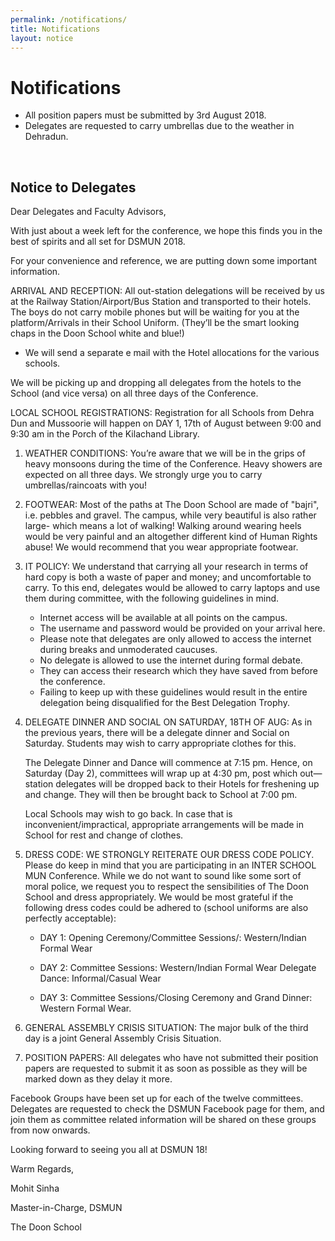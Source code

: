 ```yaml
---
permalink: /notifications/
title: Notifications
layout: notice
---
```


# Notifications

- All position papers must be submitted by <time datetime="2018-08-03">3rd August 2018</time>.
- Delegates are requested to carry umbrellas due to the weather in Dehradun.

<br>

## Notice to Delegates

Dear Delegates and Faculty Advisors,

With just about a week left for the conference, we hope this finds you in the best of spirits and all set for DSMUN 2018.

For your convenience and reference, we are putting down some important information.

ARRIVAL AND RECEPTION: All out-station delegations will be received by us at the Railway Station/Airport/Bus Station and transported to their hotels. The boys do not carry mobile phones but will be waiting for you at the platform/Arrivals in their School Uniform. (They’ll be the smart looking chaps in the Doon School white and blue!)

- We will send a separate e mail with the Hotel allocations for the various schools.

We will be picking up and dropping all delegates from the hotels to the School (and vice versa) on all three days of the Conference.

LOCAL SCHOOL REGISTRATIONS: Registration for all Schools from Dehra Dun and Mussoorie will happen on DAY 1, 17th of August between 9:00 and 9:30 am in the Porch of the Kilachand Library.

1. WEATHER CONDITIONS: You’re aware that we will be in the grips of heavy monsoons during the time of the Conference. Heavy showers are expected on all three days. We strongly urge you to carry umbrellas/raincoats with you!

2. FOOTWEAR: Most of the paths at The Doon School are made of "bajri", i.e. pebbles and gravel. The campus, while very beautiful is also rather large- which means a lot of walking! Walking around wearing heels would be very painful and an altogether different kind of Human Rights abuse! We would recommend that you wear appropriate footwear.

3. IT POLICY: We understand that carrying all your research in terms of hard copy is both a waste of paper and money; and uncomfortable to carry. To this end, delegates would be allowed to carry laptops and use them during committee, with the following guidelines in mind.

    - Internet access will be available at all points on the campus.
    - The username and password would be provided on your arrival here.
    - Please note that delegates are only allowed to access the internet during breaks and unmoderated caucuses.
    - No delegate is allowed to use the internet during formal debate.
    - They can access their research which they have saved from before the conference.
    - Failing to keep up with these guidelines would result in the entire delegation being disqualified for the Best Delegation Trophy.

4. DELEGATE DINNER AND SOCIAL ON SATURDAY, 18TH OF AUG: As in the previous years, there will be a delegate dinner and Social on Saturday. Students may wish to carry appropriate clothes for this.

    The Delegate Dinner and Dance will commence at 7:15 pm. Hence, on Saturday (Day 2), committees will wrap up at 4:30 pm, post which out—station delegates will be dropped back to their Hotels for freshening up and change. They will then be brought back to School at 7:00 pm.

    Local Schools may wish to go back. In case that is inconvenient/impractical, appropriate arrangements will be made in School for rest and change of clothes.

5. DRESS CODE: WE STRONGLY REITERATE OUR DRESS CODE POLICY. Please do keep in mind that you are participating in an INTER SCHOOL MUN Conference. While we do not want to sound like some sort of moral police, we request you to respect the sensibilities of The Doon School and dress appropriately. We would be most grateful if the following dress codes could be adhered to (school uniforms are also perfectly acceptable):

    - DAY 1: Opening Ceremony/Committee Sessions/: Western/Indian Formal Wear

    - DAY 2: Committee Sessions: Western/Indian Formal Wear
    Delegate Dance: Informal/Casual Wear

    - DAY 3: Committee Sessions/Closing Ceremony and Grand Dinner: Western Formal Wear.

6. GENERAL ASSEMBLY CRISIS SITUATION: The major bulk of the third day is a joint General Assembly Crisis Situation.

7. POSITION PAPERS: All delegates who have not submitted their position papers are requested to submit it as soon as possible as they will be marked down as they delay it more.

Facebook Groups have been set up for each of the twelve committees. Delegates are requested to check the DSMUN Facebook page for them, and join them as committee related information will be shared on these groups from now onwards.

Looking forward to seeing you all at DSMUN 18!

Warm Regards,

Mohit Sinha

Master-in-Charge, DSMUN

The Doon School
